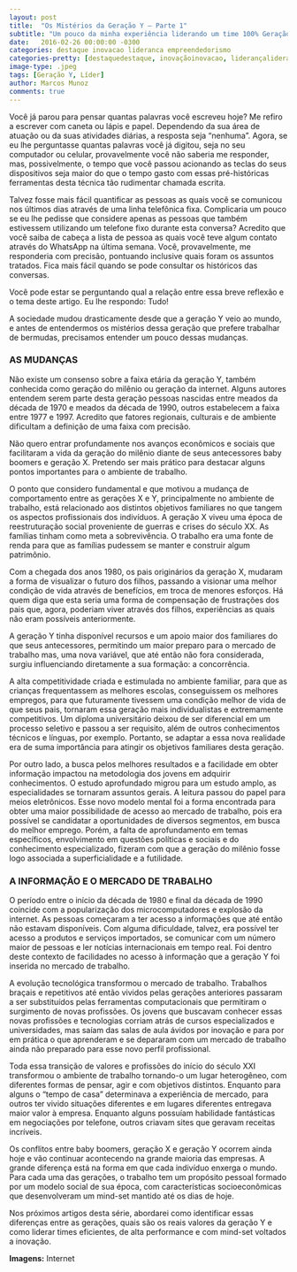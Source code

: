 ```yaml
---
layout: post
title:  "Os Mistérios da Geração Y – Parte 1"
subtitle: "Um pouco da minha experiência liderando um time 100% Geração Y de alta performance."
date:   2016-02-26 00:00:00 -0300
categories: destaque inovacao lideranca empreendedorismo
categories-pretty: [destaquedestaque, inovaçãoinovacao, liderançalideranca, empreendedorismoempreendedorismo]
image-type: .jpeg
tags: [Geração Y, Líder]
author: Marcos Munoz
comments: true
---
```

Você já parou para pensar quantas palavras você escreveu hoje? Me refiro a escrever com caneta ou lápis e papel. Dependendo da sua área de atuação ou da suas atividades diárias, a resposta seja “nenhuma”. Agora, se eu lhe perguntasse quantas palavras você já digitou, seja no seu computador ou celular, provavelmente você não saberia me responder, mas, possivelmente, o tempo que você passou acionando as teclas do seus dispositivos seja maior do que o tempo gasto com essas pré-históricas ferramentas desta técnica tão rudimentar chamada escrita.

Talvez fosse mais fácil quantificar as pessoas as quais você se comunicou nos últimos dias através de uma linha telefônica fixa. Complicaria um pouco se eu lhe pedisse que considere apenas as pessoas que também estivessem utilizando um telefone fixo durante esta conversa? Acredito que você saiba de cabeça a lista de pessoa as quais você teve algum contato através do WhatsApp na última semana. Você, provavelmente, me responderia com precisão, pontuando inclusive quais foram os assuntos tratados. Fica mais fácil quando se pode consultar os históricos das conversas.

Você pode estar se perguntando qual a relação entre essa breve reflexão e o tema deste artigo. Eu lhe respondo: Tudo!

A sociedade mudou drasticamente desde que a geração Y veio ao mundo, e antes de entendermos os mistérios dessa geração que prefere trabalhar de bermudas, precisamos entender um pouco dessas mudanças.



### AS MUDANÇAS
Não existe um consenso sobre a faixa etária da geração Y, também conhecida como geração do milênio ou geração da internet. Alguns autores entendem serem parte desta geração pessoas nascidas entre meados da década de 1970 e meados da década de 1990, outros estabelecem a faixa entre 1977 e 1997. Acredito que fatores regionais, culturais e de ambiente dificultam a definição de uma faixa com precisão.

Não quero entrar profundamente nos avanços econômicos e sociais que facilitaram a vida da geração do milênio diante de seus antecessores baby boomers e geração X. Pretendo ser mais prático para destacar alguns pontos importantes para o ambiente de trabalho.

O ponto que considero fundamental e que motivou a mudança de comportamento entre as gerações X e Y, principalmente no ambiente de trabalho, está relacionado aos distintos objetivos familiares no que tangem os aspectos profissionais dos indivíduos. A geração X viveu uma época de reestruturação social proveniente de guerras e crises do século XX. As famílias tinham como meta a sobrevivência. O trabalho era uma fonte de renda para que as famílias pudessem se manter e construir algum patrimônio.

Com a chegada dos anos 1980, os pais originários da geração X, mudaram a forma de visualizar o futuro dos filhos, passando a visionar uma melhor condição de vida através de benefícios, em troca de menores esforços. Há quem diga que esta seria uma forma de compensação de frustrações dos pais que, agora, poderiam viver através dos filhos, experiências as quais não eram possíveis anteriormente.

A geração Y tinha disponível recursos e um apoio maior dos familiares do que seus antecessores, permitindo um maior preparo para o mercado de trabalho mas, uma nova variável, que até então não fora considerada, surgiu influenciando diretamente a sua formação: a concorrência.

A alta competitividade criada e estimulada no ambiente familiar, para que as crianças frequentassem as melhores escolas,  conseguissem os melhores empregos, para que futuramente tivessem uma condição melhor de vida de que seus pais, tornaram essa geração mais individualistas e extremamente competitivos. Um diploma universitário deixou de ser diferencial em um processo seletivo e passou a ser requisito, além de outros conhecimentos técnicos e línguas, por exemplo. Portanto, se adaptar a essa nova realidade era de suma importância para atingir os objetivos familiares desta geração.

Por outro lado, a busca pelos melhores resultados e a facilidade em obter informação impactou na metodologia dos jovens em adquirir conhecimentos. O estudo aprofundado migrou para um estudo amplo, as especialidades se tornaram assuntos gerais. A leitura passou do papel para meios eletrônicos. Esse novo modelo mental foi a forma encontrada para obter uma maior possibilidade de acesso ao mercado de trabalho, pois era possível se candidatar a oportunidades de diversos segmentos, em busca do melhor emprego. Porém, a falta de aprofundamento em temas específicos, envolvimento em questões políticas e sociais e do conhecimento especializado, fizeram com que a geração do milênio fosse logo associada a superficialidade e a futilidade.



### A INFORMAÇÃO E O MERCADO DE TRABALHO
O período entre o início da década de 1980 e final da década de 1990 coincide com a popularização dos microcomputadores e explosão da internet. As pessoas começaram a ter acesso a informações que até então não estavam disponíveis. Com alguma dificuldade, talvez, era possível ter acesso a produtos e serviços importados, se comunicar com um número maior de pessoas e ler notícias internacionais em tempo real. Foi dentro deste contexto de facilidades no acesso à informação que a geração Y foi inserida no mercado de trabalho.

A evolução tecnológica transformou o mercado de trabalho. Trabalhos braçais e repetitivos até então vividos pelas gerações anteriores passaram a ser substituídos pelas ferramentas computacionais que permitiram o surgimento de novas profissões. Os jovens que buscavam conhecer essas novas profissões e tecnologias corriam atrás de cursos especializados e universidades, mas saíam das salas de aula ávidos por inovação e para por em prática o que aprenderam e se depararam com um mercado de trabalho ainda não preparado para esse novo perfil profissional.

Toda essa transição de valores e profissões do início do século XXI transformou o ambiente de trabalho tornando-o um lugar heterogêneo, com diferentes formas de pensar, agir e com objetivos distintos. Enquanto para alguns o “tempo de casa” determinava a experiência de mercado, para outros ter vivido situações diferentes e em lugares diferentes entregava maior valor à empresa. Enquanto alguns possuíam habilidade fantásticas em negociações por telefone, outros criavam sites que geravam receitas incríveis.

Os conflitos entre baby boomers, geração X e geração Y ocorrem ainda hoje e vão continuar acontecendo na grande maioria das empresas. A grande diferença está na forma em que cada indivíduo enxerga o mundo. Para cada uma das gerações, o trabalho tem um propósito pessoal formado por um modelo social de sua época, com características socioeconômicas que desenvolveram um mind-set mantido até os dias de hoje.

Nos próximos artigos desta série, abordarei como identificar essas diferenças entre as gerações, quais são os reais valores da geração Y e como liderar times eficientes, de alta performance e com mind-set voltados a  inovação.

**Imagens:** Internet
